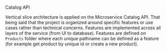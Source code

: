 Catalog API

Vertical slice architecture is applied on the Microservice Catalog API. That being said that the project is organized around specific features or use cases rather than technical concerns. Features are implemented across all layers of the service (from UI to database). Features are defined on `Products` folder where each unique pathname can be defined as a feature (for example get product by unique id or create a new product).
